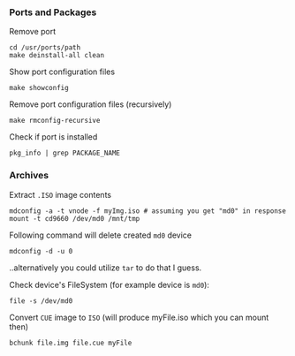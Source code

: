 ### Ports and Packages

Remove port

```
cd /usr/ports/path
make deinstall-all clean
```

Show port configuration files

```
make showconfig
```

Remove port configuration files (recursively)

```
make rmconfig-recursive
```

Check if port is installed

```
pkg_info | grep PACKAGE_NAME
```

### Archives

Extract `.ISO` image contents

```
mdconfig -a -t vnode -f myImg.iso # assuming you get "md0" in response
mount -t cd9660 /dev/md0 /mnt/tmp
```

Following command will delete created `md0` device

```
mdconfig -d -u 0
```

..alternatively you could utilize `tar` to do that I guess.

Check device's FileSystem (for example device is `md0`):

```
file -s /dev/md0
```

Convert `CUE` image to `ISO` (will produce myFile.iso which you can mount then)

```
bchunk file.img file.cue myFile
```
